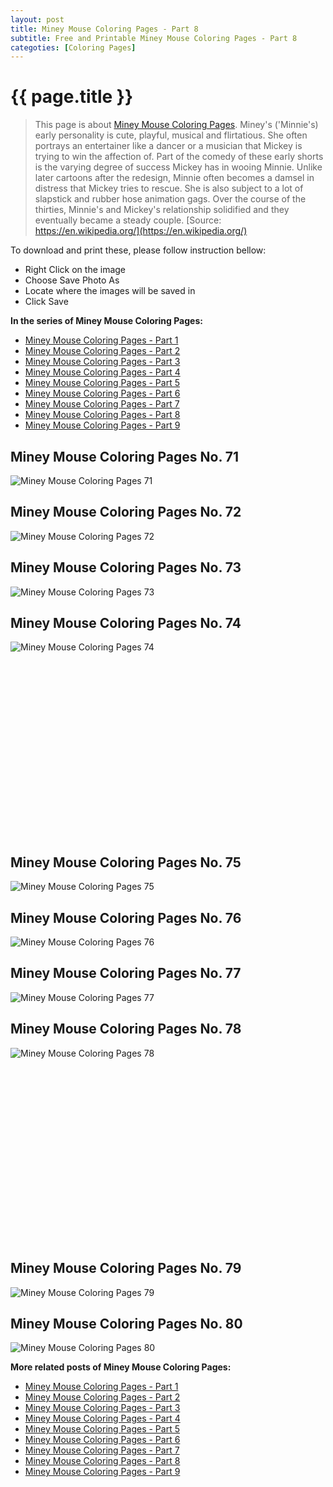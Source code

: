 ```yaml
---
layout: post
title: Miney Mouse Coloring Pages - Part 8
subtitle: Free and Printable Miney Mouse Coloring Pages - Part 8
categoties: [Coloring Pages]
---
```

{{ page.title }}
================
> This page is about [Miney Mouse Coloring Pages](https://freecoloringpages.github.io/). Miney's ('Minnie's) early personality is cute, playful, musical and flirtatious. She often portrays an entertainer like a dancer or a musician that Mickey is trying to win the affection of. Part of the comedy of these early shorts is the varying degree of success Mickey has in wooing Minnie. Unlike later cartoons after the redesign, Minnie often becomes a damsel in distress that Mickey tries to rescue. She is also subject to a lot of slapstick and rubber hose animation gags. Over the course of the thirties, Minnie's and Mickey's relationship solidified and they eventually became a steady couple. [Source: https://en.wikipedia.org/](https://en.wikipedia.org/)

To download and print these, please follow instruction bellow:
* Right Click on the image 
* Choose Save Photo As 
* Locate where the images will be saved in 
* Click Save

**In the series of Miney Mouse Coloring Pages:**

* [Miney Mouse Coloring Pages - Part 1](https://freecoloringpages.github.io/2017/11/30/Miney-Mouse-Coloring-Pages-part-1.html)
* [Miney Mouse Coloring Pages - Part 2](https://freecoloringpages.github.io/2017/11/30/Miney-Mouse-Coloring-Pages-part-2.html)
* [Miney Mouse Coloring Pages - Part 3](https://freecoloringpages.github.io/2017/11/30/Miney-Mouse-Coloring-Pages-part-3.html)
* [Miney Mouse Coloring Pages - Part 4](https://freecoloringpages.github.io/2017/11/30/Miney-Mouse-Coloring-Pages-part-4.html)
* [Miney Mouse Coloring Pages - Part 5](https://freecoloringpages.github.io/2017/11/30/Miney-Mouse-Coloring-Pages-part-5.html)
* [Miney Mouse Coloring Pages - Part 6](https://freecoloringpages.github.io/2017/11/30/Miney-Mouse-Coloring-Pages-part-6.html)
* [Miney Mouse Coloring Pages - Part 7](https://freecoloringpages.github.io/2017/11/30/Miney-Mouse-Coloring-Pages-part-7.html)
* [Miney Mouse Coloring Pages - Part 8](https://freecoloringpages.github.io/2017/11/30/Miney-Mouse-Coloring-Pages-part-8.html)
* [Miney Mouse Coloring Pages - Part 9](https://freecoloringpages.github.io/2017/11/30/Miney-Mouse-Coloring-Pages-part-9.html)

## Miney Mouse Coloring Pages No. 71
![Miney Mouse Coloring Pages 71](https://freecoloringpages.github.io/img2/Miney-Mouse-Coloring-Pages%20(71).jpg "Miney Mouse Coloring Pages 71")

## Miney Mouse Coloring Pages No. 72
![Miney Mouse Coloring Pages 72](https://freecoloringpages.github.io/img2/Miney-Mouse-Coloring-Pages%20(72).jpg "Miney Mouse Coloring Pages 72")

## Miney Mouse Coloring Pages No. 73
![Miney Mouse Coloring Pages 73](https://freecoloringpages.github.io/img2/Miney-Mouse-Coloring-Pages%20(73).jpg "Miney Mouse Coloring Pages 73")

## Miney Mouse Coloring Pages No. 74
![Miney Mouse Coloring Pages 74](https://freecoloringpages.github.io/img2/Miney-Mouse-Coloring-Pages%20(74).jpg "Miney Mouse Coloring Pages 74")

<script async src="//pagead2.googlesyndication.com/pagead/js/adsbygoogle.js"></script><!-- Texxtonly --><ins class="adsbygoogle" style="display:inline-block;width:336px;height:280px" data-ad-client="ca-pub-6753140515841889" data-ad-slot="3207852233"></ins><script>(adsbygoogle = window.adsbygoogle || []).push({}); </script>

## Miney Mouse Coloring Pages No. 75
![Miney Mouse Coloring Pages 75](https://freecoloringpages.github.io/img2/Miney-Mouse-Coloring-Pages%20(75).jpg "Miney Mouse Coloring Pages 75")

## Miney Mouse Coloring Pages No. 76
![Miney Mouse Coloring Pages 76](https://freecoloringpages.github.io/img2/Miney-Mouse-Coloring-Pages%20(76).jpg "Miney Mouse Coloring Pages 76")

## Miney Mouse Coloring Pages No. 77
![Miney Mouse Coloring Pages 77](https://freecoloringpages.github.io/img2/Miney-Mouse-Coloring-Pages%20(77).jpg "Miney Mouse Coloring Pages 77")

## Miney Mouse Coloring Pages No. 78
![Miney Mouse Coloring Pages 78](https://freecoloringpages.github.io/img2/Miney-Mouse-Coloring-Pages%20(78).jpg "Miney Mouse Coloring Pages 78")

<script async src="//pagead2.googlesyndication.com/pagead/js/adsbygoogle.js"></script><!-- Texxtonly --><ins class="adsbygoogle" style="display:inline-block;width:336px;height:280px" data-ad-client="ca-pub-6753140515841889" data-ad-slot="3207852233"></ins><script>(adsbygoogle = window.adsbygoogle || []).push({}); </script>

## Miney Mouse Coloring Pages No. 79
![Miney Mouse Coloring Pages 79](https://freecoloringpages.github.io/img2/Miney-Mouse-Coloring-Pages%20(79).jpg "Miney Mouse Coloring Pages 79")

## Miney Mouse Coloring Pages No. 80
![Miney Mouse Coloring Pages 80](https://freecoloringpages.github.io/img2/Miney-Mouse-Coloring-Pages%20(80).jpg "Miney Mouse Coloring Pages 80")

**More related posts of Miney Mouse Coloring Pages:**

* [Miney Mouse Coloring Pages - Part 1](https://freecoloringpages.github.io/2017/11/30/Miney-Mouse-Coloring-Pages-part-1.html)
* [Miney Mouse Coloring Pages - Part 2](https://freecoloringpages.github.io/2017/11/30/Miney-Mouse-Coloring-Pages-part-2.html)
* [Miney Mouse Coloring Pages - Part 3](https://freecoloringpages.github.io/2017/11/30/Miney-Mouse-Coloring-Pages-part-3.html)
* [Miney Mouse Coloring Pages - Part 4](https://freecoloringpages.github.io/2017/11/30/Miney-Mouse-Coloring-Pages-part-4.html)
* [Miney Mouse Coloring Pages - Part 5](https://freecoloringpages.github.io/2017/11/30/Miney-Mouse-Coloring-Pages-part-5.html)
* [Miney Mouse Coloring Pages - Part 6](https://freecoloringpages.github.io/2017/11/30/Miney-Mouse-Coloring-Pages-part-6.html)
* [Miney Mouse Coloring Pages - Part 7](https://freecoloringpages.github.io/2017/11/30/Miney-Mouse-Coloring-Pages-part-7.html)
* [Miney Mouse Coloring Pages - Part 8](https://freecoloringpages.github.io/2017/11/30/Miney-Mouse-Coloring-Pages-part-8.html)
* [Miney Mouse Coloring Pages - Part 9](https://freecoloringpages.github.io/2017/11/30/Miney-Mouse-Coloring-Pages-part-9.html)

